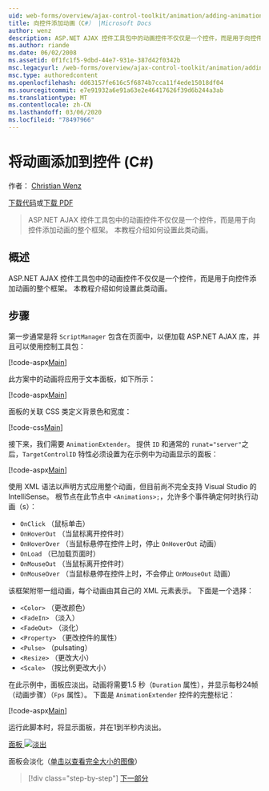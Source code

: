 ```yaml
---
uid: web-forms/overview/ajax-control-toolkit/animation/adding-animation-to-a-control-cs
title: 向控件添加动画（C#） |Microsoft Docs
author: wenz
description: ASP.NET AJAX 控件工具包中的动画控件不仅仅是一个控件，而是用于向控件添加动画的整个框架。 本教程演示如何 。
ms.author: riande
ms.date: 06/02/2008
ms.assetid: 0f1fc1f5-9dbd-44e7-931e-387d42f0342b
msc.legacyurl: /web-forms/overview/ajax-control-toolkit/animation/adding-animation-to-a-control-cs
msc.type: authoredcontent
ms.openlocfilehash: dd63157fe616c5f6874b7cca11f4ede15018df04
ms.sourcegitcommit: e7e91932a6e91a63e2e46417626f39d6b244a3ab
ms.translationtype: MT
ms.contentlocale: zh-CN
ms.lasthandoff: 03/06/2020
ms.locfileid: "78497966"
---
```

# <a name="adding-animation-to-a-control-c"></a>将动画添加到控件 (C#)

作者： [Christian Wenz](https://github.com/wenz)

[下载代码](https://download.microsoft.com/download/f/9/a/f9a26acd-8df4-4484-8a18-199e4598f411/Animation1.cs.zip)或[下载 PDF](https://download.microsoft.com/download/6/7/1/6718d452-ff89-4d3f-a90e-c74ec2d636a3/animation1CS.pdf)

> ASP.NET AJAX 控件工具包中的动画控件不仅仅是一个控件，而是用于向控件添加动画的整个框架。 本教程介绍如何设置此类动画。

## <a name="overview"></a>概述

ASP.NET AJAX 控件工具包中的动画控件不仅仅是一个控件，而是用于向控件添加动画的整个框架。 本教程介绍如何设置此类动画。

## <a name="steps"></a>步骤

第一步通常是将 `ScriptManager` 包含在页面中，以便加载 ASP.NET AJAX 库，并且可以使用控制工具包：

[!code-aspx[Main](adding-animation-to-a-control-cs/samples/sample1.aspx)]

此方案中的动画将应用于文本面板，如下所示：

[!code-aspx[Main](adding-animation-to-a-control-cs/samples/sample2.aspx)]

面板的关联 CSS 类定义背景色和宽度：

[!code-css[Main](adding-animation-to-a-control-cs/samples/sample3.css)]

接下来，我们需要 `AnimationExtender`。 提供 `ID` 和通常的 `runat="server"`之后，`TargetControlID` 特性必须设置为在示例中为动画显示的面板：

[!code-aspx[Main](adding-animation-to-a-control-cs/samples/sample4.aspx)]

使用 XML 语法以声明方式应用整个动画，但目前尚不完全支持 Visual Studio 的 IntelliSense。 根节点在此节点中 `<Animations>;`，允许多个事件确定何时执行动画（s）：

- `OnClick` （鼠标单击）
- `OnHoverOut` （当鼠标离开控件时）
- `OnHoverOver` （当鼠标悬停在控件上时，停止 `OnHoverOut` 动画）
- `OnLoad` （已加载页面时）
- `OnMouseOut` （当鼠标离开控件时）
- `OnMouseOver` （当鼠标悬停在控件上时，不会停止 `OnMouseOut` 动画）

该框架附带一组动画，每个动画由其自己的 XML 元素表示。 下面是一个选择：

- `<Color>` （更改颜色）
- `<FadeIn>` （淡入）
- `<FadeOut>` （淡化）
- `<Property>` （更改控件的属性）
- `<Pulse>` （pulsating）
- `<Resize>` （更改大小）
- `<Scale>` （按比例更改大小）

在此示例中，面板应淡出。动画将需要1.5 秒（`Duration` 属性），并显示每秒24帧（动画步骤）（`Fps` 属性）。 下面是 `AnimationExtender` 控件的完整标记：

[!code-aspx[Main](adding-animation-to-a-control-cs/samples/sample5.aspx)]

运行此脚本时，将显示面板，并在1到半秒内淡出。

[面板 ![淡出](adding-animation-to-a-control-cs/_static/image2.png)](adding-animation-to-a-control-cs/_static/image1.png)

面板会淡化（[单击以查看完全大小的图像](adding-animation-to-a-control-cs/_static/image3.png)）

> [!div class="step-by-step"]
> [下一部分](executing-several-animations-at-the-same-time-cs.md)
